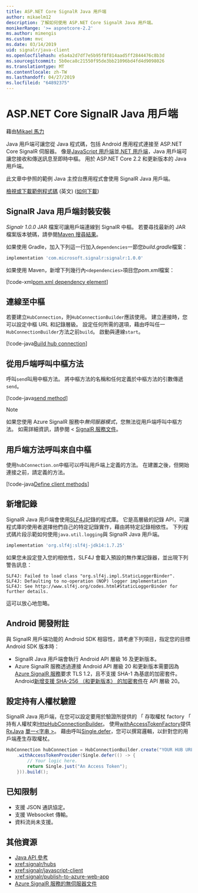 ```yaml
---
title: ASP.NET Core SignalR Java 用戶端
author: mikaelm12
description: 了解如何使用 ASP.NET Core SignalR Java 用戶端。
monikerRange: '>= aspnetcore-2.2'
ms.author: mimengis
ms.custom: mvc
ms.date: 03/14/2019
uid: signalr/java-client
ms.openlocfilehash: e5a4a2d7df7e5b95f8f814aad5ff2844476c8b3d
ms.sourcegitcommit: 5b0eca8c21550f95de3bb21096bd4fd4d9098026
ms.translationtype: MT
ms.contentlocale: zh-TW
ms.lasthandoff: 04/27/2019
ms.locfileid: "64892375"
---
```

# <a name="aspnet-core-signalr-java-client"></a>ASP.NET Core SignalR Java 用戶端

藉由[Mikael 馬力](https://twitter.com/MikaelM_12)

Java 用戶端可讓您從 Java 程式碼，包括 Android 應用程式連接至 ASP.NET Core SignalR 伺服器。 像是[JavaScript 用戶端](xref:signalr/javascript-client)並[.NET 用戶端](xref:signalr/dotnet-client)，Java 用戶端可讓您接收和傳送訊息至即時中樞。 用於 ASP.NET Core 2.2 和更新版本的 Java 用戶端。

此文章中參照的範例 Java 主控台應用程式會使用 SignalR Java 用戶端。

[檢視或下載範例程式碼](https://github.com/aspnet/AspNetCore.Docs/tree/master/aspnetcore/signalr/java-client/sample) \(英文\) ([如何下載](xref:index#how-to-download-a-sample))

## <a name="install-the-signalr-java-client-package"></a>SignalR Java 用戶端封裝安裝

*Signalr 1.0.0* JAR 檔案可讓用戶端連線到 SignalR 中樞。 若要尋找最新的 JAR 檔案版本號碼，請參閱[Maven 搜尋結果](https://search.maven.org/search?q=g:com.microsoft.signalr%20AND%20a:signalr)。

如果使用 Gradle，加入下列這一行加入`dependencies`一節您*build.gradle*檔案：

```gradle
implementation 'com.microsoft.signalr:signalr:1.0.0'
```

如果使用 Maven，新增下列幾行內`<dependencies>`項目您*pom.xml*檔案：

[!code-xml[pom.xml dependency element](java-client/sample/pom.xml?name=snippet_dependencyElement)]

## <a name="connect-to-a-hub"></a>連線至中樞

若要建立`HubConnection`，則`HubConnectionBuilder`應該使用。 建立連接時，您可以設定中樞 URL 和記錄層級。 設定任何所需的選項，藉由呼叫任一`HubConnectionBuilder`方法之前`build`。 啟動與連線`start`。

[!code-java[Build hub connection](java-client/sample/src/main/java/Chat.java?range=16-17)]

## <a name="call-hub-methods-from-client"></a>從用戶端呼叫中樞方法

呼叫`send`叫用中樞方法。 將中樞方法的名稱和任何定義於中樞方法的引數傳遞`send`。

[!code-java[send method](java-client/sample/src/main/java/Chat.java?range=28)]

> [!NOTE]
> 如果您使用 Azure SignalR 服務中*無伺服器模式*，您無法從用戶端呼叫中樞方法。 如需詳細資訊，請參閱 < [SignalR 服務文件](/azure/azure-signalr/signalr-concept-serverless-development-config)。

## <a name="call-client-methods-from-hub"></a>用戶端方法呼叫來自中樞

使用`hubConnection.on`中樞可以呼叫用戶端上定義的方法。 在建置之後，但開始連接之前，請定義的方法。

[!code-java[Define client methods](java-client/sample/src/main/java/Chat.java?range=19-21)]

## <a name="add-logging"></a>新增記錄

SignalR Java 用戶端會使用[SLF4J](https://www.slf4j.org/)記錄的程式庫。 它是高層級的記錄 API，可讓程式庫的使用者選擇他們自己的特定記錄實作，藉由將特定記錄相依性。 下列程式碼片段示範如何使用`java.util.logging`與 SignalR Java 用戶端。

```gradle
implementation 'org.slf4j:slf4j-jdk14:1.7.25'
```

如果您未設定登入您的相依性，SLF4J 會載入預設的無作業記錄器，並出現下列警告訊息：

```
SLF4J: Failed to load class "org.slf4j.impl.StaticLoggerBinder".
SLF4J: Defaulting to no-operation (NOP) logger implementation
SLF4J: See http://www.slf4j.org/codes.html#StaticLoggerBinder for further details.
```

這可以放心地忽略。

## <a name="android-development-notes"></a>Android 開發附註

與 SignalR 用戶端功能的 Android SDK 相容性，請考慮下列項目，指定您的目標 Android SDK 版本時：

* SignalR Java 用戶端會執行 Android API 層級 16 及更新版本。
* Azure SignalR 服務透過連接 Android API 層級 20 和更新版本需要因為[Azure SignalR 服務](/azure/azure-signalr/signalr-overview)要求 TLS 1.2，且不支援 SHA-1 為基底的加密套件。 Android[新增支援 SHA-256 （和更新版本） 的加密套件](https://developer.android.com/reference/javax/net/ssl/SSLSocket)在 API 層級 20。

## <a name="configure-bearer-token-authentication"></a>設定持有人權杖驗證

SignalR Java 用戶端，在您可以設定要用於驗證所提供的 「 存取權杖 factory 「 持有人權杖來[HttpHubConnectionBuilder](/java/api/com.microsoft.signalr._http_hub_connection_builder?view=aspnet-signalr-java)。 使用[withAccessTokenFactory](/java/api/com.microsoft.signalr._http_hub_connection_builder.withaccesstokenprovider?view=aspnet-signalr-java#com_microsoft_signalr__http_hub_connection_builder_withAccessTokenProvider_Single_String__)提供[RxJava](https://github.com/ReactiveX/RxJava) [單一\<字串 >](http://reactivex.io/documentation/single.html)。 藉由呼叫[Single.defer](http://reactivex.io/RxJava/javadoc/io/reactivex/Single.html#defer-java.util.concurrent.Callable-)，您可以撰寫邏輯，以針對您的用戶端產生存取權杖。

```java
HubConnection hubConnection = HubConnectionBuilder.create("YOUR HUB URL HERE")
    .withAccessTokenProvider(Single.defer(() -> {
        // Your logic here.
        return Single.just("An Access Token");
    })).build();
```

## <a name="known-limitations"></a>已知限制

* 支援 JSON 通訊協定。
* 支援 Websocket 傳輸。
* 資料流尚未支援。

## <a name="additional-resources"></a>其他資源

* [Java API 參考](/java/api/com.microsoft.signalr?view=aspnet-signalr-java)
* <xref:signalr/hubs>
* <xref:signalr/javascript-client>
* <xref:signalr/publish-to-azure-web-app>
* [Azure SignalR 服務的無伺服器文件](/azure/azure-signalr/signalr-concept-serverless-development-config)
